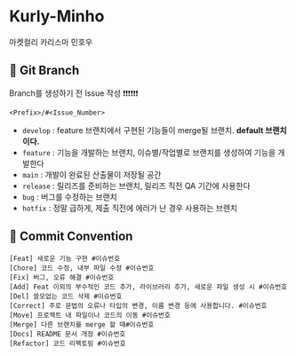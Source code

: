 # Kurly-Minho
마켓컬리 카리스마 민호우

## 🌳 Git Branch
Branch를 생성하기 전 Issue 작성 ❗️❗️❗️❗️❗️❗️

`<Prefix>/#<Issue_Number>`

- `develop` : feature 브랜치에서 구현된 기능들이 merge될 브랜치. **default 브랜치이다.**
- `feature` : 기능을 개발하는 브랜치, 이슈별/작업별로 브랜치를 생성하여 기능을 개발한다
- `main` : 개발이 완료된 산출물이 저장될 공간
- `release` : 릴리즈를 준비하는 브랜치, 릴리즈 직전 QA 기간에 사용한다
- `bug` : 버그를 수정하는 브랜치
- `hotfix` : 정말 급하게, 제출 직전에 에러가 난 경우 사용하는 브렌치

## 💖 Commit Convention 
```
[Feat] 새로운 기능 구현 #이슈번호 
[Chore] 코드 수정, 내부 파일 수정 #이슈번호
[Fix] 버그, 오류 해결 #이슈번호
[Add] Feat 이외의 부수적인 코드 추가, 라이브러리 추가, 새로운 파일 생성 시 #이슈번호 
[Del] 쓸모없는 코드 삭제 #이슈번호 
[Correct] 주로 문법의 오류나 타입의 변경, 이름 변경 등에 사용합니다. #이슈번호 
[Move] 프로젝트 내 파일이나 코드의 이동 #이슈번호 
[Merge] 다른 브렌치를 merge 할 때#이슈번호
[Docs] README 문서 개정 #이슈번호
[Refactor] 코드 리팩토링 #이슈번호
```
